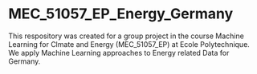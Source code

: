 # MEC_51057_EP_Energy_Germany
This respository was created for a group project in the course Machine Learning for Clmate and Energy (MEC_51057_EP) at Ecole Polytechnique. We apply Machine Learning approaches to Energy related Data for Germany.
